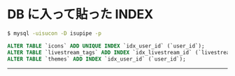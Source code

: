 # DB に入って貼った INDEX

```bash
$ mysql -uisucon -D isupipe -p
```

```sql
ALTER TABLE `icons` ADD UNIQUE INDEX `idx_user_id` (`user_id`);
ALTER TABLE `livestream_tags` ADD INDEX `idx_livestream_id` (`livestream_id`);
ALTER TABLE `themes` ADD INDEX `idx_user_id` (`user_id`);
```

---

```bash

```
